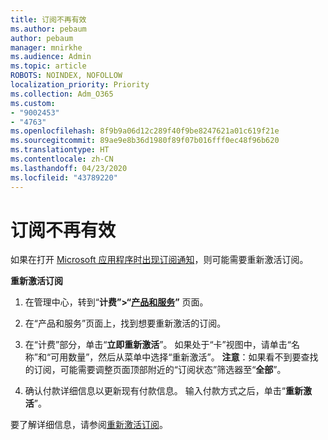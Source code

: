 ```yaml
---
title: 订阅不再有效
ms.author: pebaum
author: pebaum
manager: mnirkhe
ms.audience: Admin
ms.topic: article
ROBOTS: NOINDEX, NOFOLLOW
localization_priority: Priority
ms.collection: Adm_O365
ms.custom:
- "9002453"
- "4763"
ms.openlocfilehash: 8f9b9a06d12c289f40f9be8247621a01c619f21e
ms.sourcegitcommit: 89ae9e8b36d1980f89f07b016fff0ec48f96b620
ms.translationtype: HT
ms.contentlocale: zh-CN
ms.lasthandoff: 04/23/2020
ms.locfileid: "43789220"
---
```

# <a name="subscription-no-longer-active"></a>订阅不再有效

如果在打开 [Microsoft 应用程序时出现订阅通知](https://support.office.com/article/A-subscription-notice-appears-when-I-open-an-Office-365-application-4CABE32C-F594-4C0E-9191-3D3ADE10CCEB)，则可能需要重新激活订阅。

**重新激活订阅**

1. 在管理中心，转到“**计费”>“[产品和服务](https://go.microsoft.com/fwlink/p/?linkid=842054)”** 页面。

2. 在“产品和服务”页面上，找到想要重新激活的订阅。

3. 在“计费”部分，单击“**立即重新激活**”。  如果处于“卡”视图中，请单击“名称”和“可用数量”，然后从菜单中选择“重新激活”。 **注意**：如果看不到要查找的订阅，可能需要调整页面顶部附近的“订阅状态”筛选器至“**全部**”。

4. 确认付款详细信息以更新现有付款信息。 输入付款方式之后，单击“**重新激活**”。

要了解详细信息，请参阅[重新激活订阅](https://docs.microsoft.com/office365/admin/subscriptions-and-billing/reactivate-your-subscription)。 
